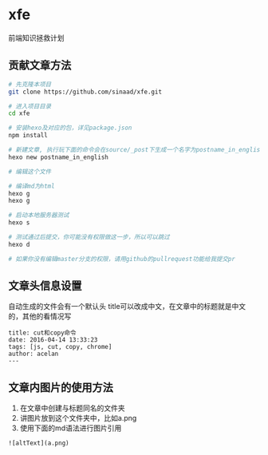 # xfe
前端知识拯救计划

## 贡献文章方法
```bash
# 先克隆本项目
git clone https://github.com/sinaad/xfe.git

# 进入项目目录
cd xfe

# 安装hexo及对应的包，详见package.json
npm install

# 新建文章, 执行玩下面的命令会在source/_post下生成一个名字为postname_in_english.md的文件
hexo new postname_in_english

# 编辑这个文件

# 编译md为html
hexo g
hexo g

# 启动本地服务器测试
hexo s

# 测试通过后提交，你可能没有权限做这一步，所以可以跳过
hexo d

# 如果你没有编辑master分支的权限，请用github的pullrequest功能给我提交pr
```

## 文章头信息设置
自动生成的文件会有一个默认头
title可以改成中文，在文章中的标题就是中文的，其他的看情况写

```text
title: cut和copy命令
date: 2016-04-14 13:33:23
tags: [js, cut, copy, chrome]
author: acelan
---
```

## 文章内图片的使用方法
1. 在文章中创建与标题同名的文件夹
2. 讲图片放到这个文件夹中，比如a.png
3. 使用下面的md语法进行图片引用
```text
![altText](a.png)
```
